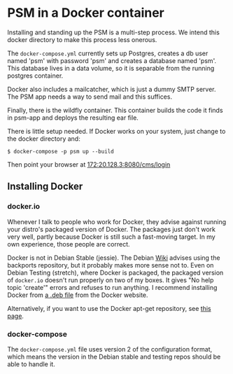 # PSM in a Docker container

Installing and standing up the PSM is a multi-step process.  We intend
this docker directory to make this process less onerous.  

The `docker-compose.yml` currently sets up Postgres, creates a db user
named 'psm' with password 'psm' and creates a database named 'psm'.
This database lives in a data volume, so it is separable from the
running postgres container.

Docker also includes a mailcatcher, which is just a dummy SMTP server.
The PSM app needs a way to send mail and this suffices.

Finally, there is the wildfly container.  This container builds the
code it finds in psm-app and deploys the resulting ear file.

There is little setup needed.  If Docker works on your system, just
change to the docker directory and:

    $ docker-compose -p psm up --build

Then point your browser at
[172:20.128.3:8080/cms/login](http://172:20.128.3:8080/cms/login)
		
## Installing Docker

### docker.io

Whenever I talk to people who work for Docker, they advise against
running your distro's packaged version of Docker.  The packages just
don't work very well, partly because Docker is still such a
fast-moving target.  In my own experience, those people are correct.

Docker is not in Debian Stable (jessie).  The Debian
[Wiki](https://wiki.debian.org/Docker) advises using the backports
repository, but it probably makes more sense not to.  Even on Debian
Testing (stretch), where Docker is packaged, the packaged version of
`docker.io` doesn't run properly on two of my boxes.  It gives "No
help topic 'create'" errors and refuses to run anything.  I recommend
installing Docker from
[a .deb file](https://download.docker.com/linux/debian/dists/stretch/pool/stable/amd64/docker-ce_17.03.1~ce-0~debian-stretch_amd64.deb)
from the Docker website.

Alternatively, if you want to use the Docker apt-get repository, see
[this page](https://docs.docker.com/engine/installation/linux/debian/).

### docker-compose

The `docker-compose.yml` file uses version 2 of the configuration
format, which means the version in the Debian stable and testing repos
should be able to handle it.
